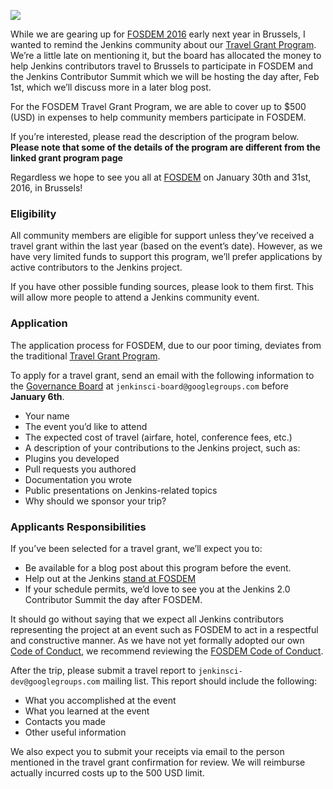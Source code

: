 ![](https://agentdero.cachefly.net/continuousblog/images/fosdem-2013.png)

While we are gearing up for [FOSDEM 2016](https://fosdem.org/2016/) early next year in Brussels, I wanted to remind the Jenkins community about our [Travel Grant Program](https://wiki.jenkins-ci.org/display/JENKINS/Travel+Grant+Program). We’re a little late on mentioning it, but the board has allocated the money to help Jenkins contributors travel to Brussels to participate in FOSDEM and the Jenkins Contributor Summit which we will be hosting the day after, Feb 1st, which we’ll discuss more in a later blog post.

For the FOSDEM Travel Grant Program, we are able to cover up to $500 (USD) in expenses to help community members participate in FOSDEM.

If you’re interested, please read the description of the program below. **Please note that some of the details of the program are different from the linked grant program page**

Regardless we hope to see you all at [FOSDEM](https://fosdem.org/2016/) on January 30th and 31st, 2016, in Brussels!

### Eligibility

All community members are eligible for support unless they’ve received a travel grant within the last year (based on the event’s date). However, as we have very limited funds to support this program, we’ll prefer applications by active contributors to the Jenkins project.

If you have other possible funding sources, please look to them first. This will allow more people to attend a Jenkins community event.

### Application

The application process for FOSDEM, due to our poor timing, deviates from the traditional [Travel Grant Program](https://wiki.jenkins-ci.org/display/JENKINS/Travel+Grant+Program).

To apply for a travel grant, send an email with the following information to the [Governance Board](https://wiki.jenkins-ci.org/display/JENKINS/Governance+Board) at `jenkinsci-board@googlegroups.com` before **January 6th**.

- Your name
- The event you’d like to attend
- The expected cost of travel (airfare, hotel, conference fees, etc.)
- A description of your contributions to the Jenkins project, such as:
- Plugins you developed
- Pull requests you authored
- Documentation you wrote
- Public presentations on Jenkins-related topics
- Why should we sponsor your trip?

### Applicants Responsibilities

If you’ve been selected for a travel grant, we’ll expect you to:

- Be available for a blog post about this program before the event.
- Help out at the Jenkins [stand at FOSDEM](https://wiki.jenkins-ci.org/display/JENKINS/FOSDEM+2016)
- If your schedule permits, we’d love to see you at the Jenkins 2.0 Contributor Summit the day after FOSDEM.

It should go without saying that we expect all Jenkins contributors representing the project at an event such as FOSDEM to act in a respectful and constructive manner. As we have not yet formally adopted our own [Code of Conduct](https://wiki.jenkins-ci.org/display/JENKINS/Code+of+Conduct), we recommend reviewing the [FOSDEM Code of Conduct](https://fosdem.org/2016/practical/conduct/).

After the trip, please submit a travel report to `jenkinsci-dev@googlegroups.com` mailing list. This report should include the following:

- What you accomplished at the event
- What you learned at the event
- Contacts you made
- Other useful information

We also expect you to submit your receipts via email to the person mentioned in the travel grant confirmation for review. We will reimburse actually incurred costs up to the 500 USD limit.
